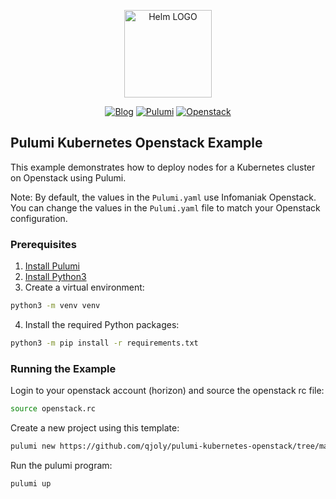 <p align="center">
    <img src="https://avatars.githubusercontent.com/u/82603435?v=4" width="140px" alt="Helm LOGO"/>
</p>

<div align="center">

  [![Blog](https://img.shields.io/badge/Blog-blue?style=for-the-badge&logo=buymeacoffee&logoColor=white)](https://une-tasse-de.cafe/)
  [![Pulumi](https://img.shields.io/badge/Pulumi-8A3391?style=for-the-badge&logo=pulumi&logoColor=white)](https://www.pulumi.com//)
  [![Openstack](https://img.shields.io/badge/Openstack-%23f01742.svg?style=for-the-badge&logo=openstack&logoColor=white)](https://www.openstack.org/)

</div>

## Pulumi Kubernetes Openstack Example

This example demonstrates how to deploy nodes for a Kubernetes cluster on Openstack using Pulumi.

Note: By default, the values in the `Pulumi.yaml` use Infomaniak Openstack. You can change the values in the `Pulumi.yaml` file to match your Openstack configuration.

### Prerequisites

1. [Install Pulumi](https://www.pulumi.com/docs/get-started/install/)
2. [Install Python3](https://www.python.org/downloads/)
3. Create a virtual environment:
```bash
python3 -m venv venv
```
4. Install the required Python packages:
```bash
python3 -m pip install -r requirements.txt
```

### Running the Example

Login to your openstack account (horizon) and source the openstack rc file:
```bash
source openstack.rc
```

Create a new project using this template:
```bash
pulumi new https://github.com/qjoly/pulumi-kubernetes-openstack/tree/main
```

Run the pulumi program:
```bash
pulumi up
```
